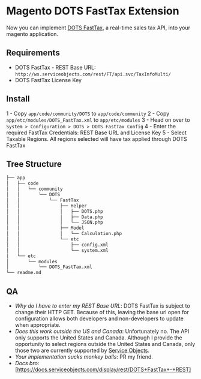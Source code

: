 Magento DOTS FastTax Extension
==============================

Now you can implement [DOTS FastTax](http://www.serviceobjects.com/products/ecommerce/fasttax),
a real-time sales tax API, into your magento application.

Requirements
------------
- DOTS FastTax - REST Base URL: `http://ws.serviceobjects.com/rest/FT/api.svc/TaxInfoMulti/`
- DOTS FastTax License Key

Install
-------
1 - Copy `app/code/community/DOTS` to `app/code/community`
2 - Copy `app/etc/modules/DOTS_FastTax.xml` to `app/etc/modules`
3 - Head on over to `System > Configuratiom > DOTS > DOTS FastTax Config`
4 - Enter the required FastTax Credentials: REST Base URL and License Key
5 - Select Taxable Regions. All regions selected will have tax applied through DOTS FastTax

Tree Structure
--------------
```bash
├── app
│   ├── code
│   │   └── community
│   │       └── DOTS
│   │           └── FastTax
│   │               ├── Helper
│   │               │   ├── DOTS.php
│   │               │   ├── Data.php
│   │               │   └── JSON.php
│   │               ├── Model
│   │               │   └── Calculation.php
│   │               └── etc
│   │                   ├── config.xml
│   │                   └── system.xml
│   └── etc
│       └── modules
│           └── DOTS_FastTax.xml
└── readme.md
```

QA
--
- *Why do I have to enter my REST Base URL*: DOTS FastTax is subject to change
  their HTTP GET. Because of this, leaving the base url open for configuration
  allows both developers and non-developers to update when appropriate.
- *Does this work outside the US and Canada*: Unfortunately no. The API only
  supports the United States and Canada. Although I provide the opportunity to
  select regions outside the United States and Canada, only those two are
  currently supported by [Service Objects](http://www.serviceobjects.com/).
- *Your implementation sucks monkey balls*: PR my friend.
- *Docs bro*: [https://docs.serviceobjects.com/display/rest/DOTS+FastTax+-+REST]
